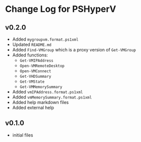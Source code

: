 # Change Log for PSHyperV

## v0.2.0

+ Added `mygroupvm.format.ps1xml`
+ Updated `README.md`
+ Added `Find-VMGroup` which is a proxy version of `Get-VMGroup`
+ Added functions:
  + `Get-VMIPAddress`
  + `Open-VMRemoteDesktop`
  + `Open-VMConnect`
  + `Get-VHDSummary`
  + `Get-VMState`
  + `Get-VMMemorySummary`
+ Added `vmIPAddress.format.ps1xml`
+ Added `vmMemorySummary.format.ps1xml`
+ Added help markdown files
+ Added external help

## v0.1.0

+ initial files